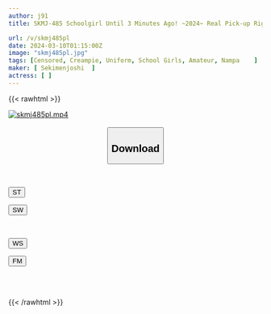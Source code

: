 ```yaml
---
author: j91
title: SKMJ-485 Schoolgirl Until 3 Minutes Ago! ~2024~ Real Pick-up Right After The Graduation Ceremony! My First Intercrural Experience! My Clitoris Rubs Against The Big Dick And I Can't Resist It, So I Insert It Raw! As It Is, It Is The First Time In My Life! !

url: /v/skmj485pl
date: 2024-03-10T01:15:00Z
image: "skmj485pl.jpg"
tags: [Censored, Creampie, Uniform, School Girls, Amateur, Nampa	]
maker: [ Sekimenjoshi  ]
actress: [ ]
---
```



{{< rawhtml >}}

<div class="video" data-videoid="GKQeR7AMRxFdPZ">
    <a href="javascript:;">
        <img src="/v/skmj485pl/skmj485pl.jpg" width="WIDTH" height="HEIGHT" alt="skmj485pl.mp4" loading="lazy">
    </a>
</div>

<script type="text/javascript" src="https://j91.asia/asset/on-demand-st.js"></script>

<br>
  <link rel="stylesheet" href="https://j91.asia/asset/bs5.css">
  
  <center>
  <button class="btn btn-primary" type="button" data-bs-toggle="collapse" data-bs-target=".multi-collapse" aria-expanded="false" aria-controls="multiCollapseExample1 multiCollapseExample2"><h2>Download</h2></button></center>
</p>
<div class="row">
  <div class="col">
    <div class="collapse multi-collapse" id="multiCollapseExample1">
      <div class="card card-body">
	      	      <br>
<div class="buttons">  
<p><a href="https://streamtape.to/v/GKQeR7AMRxFdPZ" target="_blank"><button class="btn-hover color-3"><i class="fa fa-download"></i> ST</button></a></p>
<p><a href="https://cdnwish.com/j0dsichc9lpn" target="_blank"><button class="btn-hover color-2"><i class="fa fa-download"></i> SW</button></a></p></div>
    </div>
  </div>
</div>
  <div class="col">
    <div class="collapse multi-collapse" id="multiCollapseExample2">
      <div class="card card-body">
	      <br>
<div class="buttons">
<p><a href="https://wolfstream.tv/6uy7cbm6s8zv"><button class="btn-hover color-9"><i class="fa fa-download"></i> WS</button></a></p>
<p><a href="https://filemoon.sx/d/f4x8qp2m7kw6"><button class="btn-hover color-8"><i class="fa fa-download"></i> FM</button></a></p></div>
<br><br>
      </div>
    </div>
  </div>
</div>

{{< /rawhtml >}}